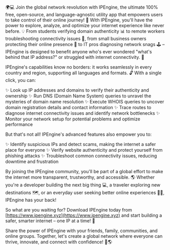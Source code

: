 🌍💻 Join the global network revolution with IPEngine, the ultimate 100% free, open-source, and language-agnostic utility app that empowers users to take control of their online journey! 🚀 With IPEngine, you'll have the power to explore, analyze, and optimize your internet experience like never before. 💡 From students verifying domain authenticity 📊 to remote workers troubleshooting connectivity issues 🔧, from small business owners protecting their online presence 🏢 to IT pros diagnosing network snags 🕹️ – IPEngine is designed to benefit anyone who's ever wondered "what's behind that IP address?" or struggled with internet connectivity. 🤔

IPEngine's capabilities know no borders: it works seamlessly in every country and region, supporting all languages and formats. 🔓 With a single click, you can:

✨ Look up IP addresses and domains to verify their authenticity and ownership
✨ Run DNS (Domain Name System) queries to unravel the mysteries of domain name resolution
✨ Execute WHOIS queries to uncover domain registration details and contact information
✨ Trace routes to diagnose internet connectivity issues and identify network bottlenecks
✨ Monitor your network setup for potential problems and optimize performance

But that's not all! IPEngine's advanced features also empower you to:

✨ Identify suspicious IPs and detect scams, making the internet a safer place for everyone
✨ Verify website authenticity and protect yourself from phishing attacks
✨ Troubleshoot common connectivity issues, reducing downtime and frustration

By joining the IPEngine community, you'll be part of a global effort to make the internet more transparent, trustworthy, and accessible. 🌎 Whether you're a developer building the next big thing 💻, a traveler exploring new destinations 🗺️, or an everyday user seeking better online experiences 👨‍💻, IPEngine has your back!

So what are you waiting for? Download IPEngine today from [https://www.ipengine.xyz](https://www.ipengine.xyz) and start building a safer, smarter internet – one IP at a time! 🚀

Share the power of IPEngine with your friends, family, communities, and online groups. Together, let's create a global network where everyone can thrive, innovate, and connect with confidence! 💪🌎